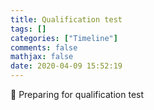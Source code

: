 ```yaml
---
title: Qualification test
tags: []
categories: ["Timeline"]
comments: false
mathjax: false
date: 2020-04-09 15:52:19
---
```


🚧 Preparing for qualification test

<!-- more -->

